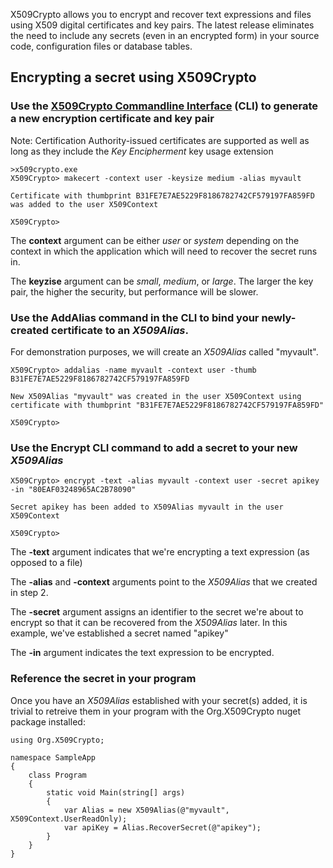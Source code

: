 X509Crypto allows you to encrypt and recover text expressions and files using X509 digital certificates and key pairs. The latest release eliminates the need to include any secrets (even in an encrypted form) in your source code, configuration files or database tables.

## Encrypting a secret using X509Crypto


### Use the [X509Crypto Commandline Interface](https://github.com/MikeBrunoCISSP/x509Crypto/tree/master/zip) (CLI) to generate a new encryption certificate and key pair 
Note: Certification Authority-issued certificates are supported as well as long as they include the *Key Encipherment* key usage extension

```
>x509crypto.exe
X509Crypto> makecert -context user -keysize medium -alias myvault

Certificate with thumbprint B31FE7E7AE5229F8186782742CF579197FA859FD was added to the user X509Context

X509Crypto>
```

The **context** argument can be either *user* or *system* depending on the context in which the application which will need to recover the secret runs in.

The **keyzise** argument can be *small*, *medium*, or *large*. The larger the key pair, the higher the security, but performance will be slower.


### Use the **AddAlias** command in the CLI to bind your newly-created certificate to an *X509Alias*. 
For demonstration purposes, we will create an *X509Alias* called "myvault".

```
X509Crypto> addalias -name myvault -context user -thumb B31FE7E7AE5229F8186782742CF579197FA859FD

New X509Alias "myvault" was created in the user X509Context using certificate with thumbprint "B31FE7E7AE5229F8186782742CF579197FA859FD"

X509Crypto>
```


### Use the **Encrypt** CLI command to add a secret to your new *X509Alias*

```
X509Crypto> encrypt -text -alias myvault -context user -secret apikey -in "80EAF03248965AC2B78090"

Secret apikey has been added to X509Alias myvault in the user X509Context

X509Crypto>
```

The **-text** argument indicates that we're encrypting a text expression (as opposed to a file)

The **-alias** and **-context** arguments point to the *X509Alias* that we created in step 2.

The **-secret** argument assigns an identifier to the secret we're about to encrypt so that it can be recovered from the *X509Alias* later. In this example, we've established a secret named "apikey"

The **-in** argument indicates the text expression to be encrypted.



### Reference the secret in your program

Once you have an *X509Alias* established with your secret(s) added, it is trivial to retreive them in your program with the Org.X509Crypto nuget package installed:

```
using Org.X509Crypto;

namespace SampleApp
{
    class Program
    {
        static void Main(string[] args)
        {
            var Alias = new X509Alias(@"myvault", X509Context.UserReadOnly);
            var apiKey = Alias.RecoverSecret(@"apikey");
        }
    }
}
```